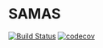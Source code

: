 SAMAS
=====

[![Build Status](https://travis-ci.com/neftalyluis/samas.svg?token=yVhq9gzNMCPefShFMz7P&branch=master)](https://travis-ci.com/neftalyluis/samas)
[![codecov](https://codecov.io/gh/neftalyluis/samas/branch/master/graph/badge.svg?token=yBp1PBTDnD)](https://codecov.io/gh/neftalyluis/samas)


